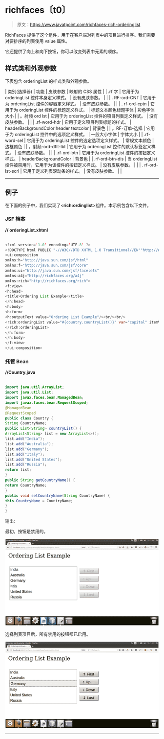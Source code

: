 # richfaces〔t0〕

> 原文：<https://www.javatpoint.com/richfaces-rich-orderinglist>

RichFaces 提供了这个组件，用于在客户端对列表中的项目进行排序。我们需要对要排序的列表使用 value 属性。

它还提供了向上和向下按钮，你可以改变列表中元素的顺序。

## 样式类和外观参数

下表包含 orderingList 的样式类和外观参数。

| 类别(选择器) | 功能 | 皮肤参数 | 映射的 CSS 属性 |
| .rf 字 | 它用于为 orderingList 控件本身定义样式。 | 没有皮肤参数。 |  |
| . RF-ord-CNT | 它用于为 orderingList 控件的容器定义样式。 | 没有皮肤参数。 |  |
| . rf-ord-cptn | 它用于为 orderingList 控件的标题定义样式。 | 标题文本颜色标题字体 | 彩色字体大小 |
| 。射频 ord lst | 它用于为 orderingList 控件的项目列表定义样式。 | 没有皮肤参数。 |  |
| .rf-word-hdr | 它用于定义项目列表标题的样式。 | headerBackgroundColor header textcolor | 背景色 |
| 。RF-订单-选择 | 它用于为 orderingList 控件中的选项定义样式。 | 一般大小字体 | 字体大小 |
| .rf-word-sel | 它用于为 orderingList 控件的选定选项定义样式。 | 常规文本颜色 | 边框颜色 |
| 。射频-ord-dflt-lbl | 它用于为 orderingList 控件的默认标签定义样式。 | 没有皮肤参数。 |  |
| .rf-ord-btn | 它用于为 orderingList 控件的按钮定义样式。 | headerBackgroundColor | 背景色 |
| .rf-ord-btn-dis | 当 orderingList 控件被禁用时，它用于为该控件的按钮定义样式。 | 没有皮肤参数。 |  |
| . rf-ord-lst-scrl | 它用于定义列表滚动条的样式。 | 没有皮肤参数。 |  |

* * *

## 例子

在下面的例子中，我们实现了<**rich:ordinglist**>组件。本示例包含以下文件。

### JSF 档案

**// orderingList.xhtml**

```java

<?xml version='1.0' encoding='UTF-8' ?>
<!DOCTYPE html PUBLIC "-//W3C//DTD XHTML 1.0 Transitional//EN""http://www.w3.org/TR/xhtml1/DTD/xhtml1-transitional.dtd">
<ui:composition 
xmlns:h="http://java.sun.com/jsf/html"
xmlns:f="http://java.sun.com/jsf/core"
xmlns:ui="http://java.sun.com/jsf/facelets"
xmlns:a4j="http://richfaces.org/a4j"
xmlns:rich="http://richfaces.org/rich">
<f:view>
<h:head>
<title>Ordering List Example</title>
</h:head>
<h:body>
<h:form>
<h:outputText value="Ordering List Example"/><br/><br/>
<rich:orderingList value="#{country.countryList()}" var="capital" itemValue="#{country}" itemLabel="#{country.countryName}">
</rich:orderingList>
</h:form>
</h:body>
</f:view>
</ui:composition>

```

### 托管 Bean

**//Country.java**

```java

import java.util.ArrayList;
import java.util.List;
import javax.faces.bean.ManagedBean;
import javax.faces.bean.RequestScoped;
@ManagedBean
@RequestScoped
public class Country {
String CountryName;
public List<String> countryList() {
ArrayList<String> list = new ArrayList<>();
list.add("India");
list.add("Australia");
list.add("Germany");
list.add("Italy");
list.add("United States");
list.add("Russia");
return list;
}
public String getCountryName() {
return CountryName;
}
public void setCountryName(String CountryName) {
this.CountryName = CountryName;
}
}

```

输出:

最初，按钮是禁用的。

![RichFaces Orderinglist 1](img/81e91ad4d886ff18f3fe81b6c2566592.png)

选择列表项目后，所有禁用的按钮都已启用。

![RichFaces Orderinglist 2](img/34b4260969d37e9928973ede25dc0d7a.png)

* * *